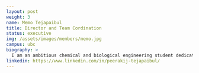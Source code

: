```yaml
---
layout: post
weight: 3
name: Memo Tejapaibul
title: Director and Team Cordination
status: executive
img: /assets/images/members/memo.jpg
campus: ubc
biography: >
  I am an ambitious chemical and biological engineering student dedicated to broadening my technical expertise across multiple industries. As an esteemed member of the engineering design teams BIOT, I take great pride in being part of cutting-edge projects, driving innovation and working with great people. I am thrilled to be joining the IOB team, where I eagerly anticipate witnessing the transformation of innovative ideas.
linkedin: https://www.linkedin.com/in/peerakij-tejapaibul/
---
```


<!-- into tangible realities. -->
